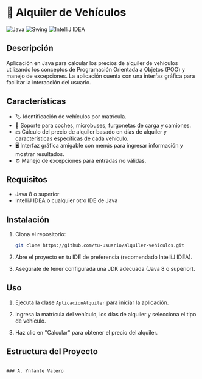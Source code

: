 # 🚗 Alquiler de Vehículos

![Java](https://img.shields.io/badge/Java-ED8B00?style=for-the-badge&logo=java&logoColor=white)
![Swing](https://img.shields.io/badge/Swing-007396?style=for-the-badge&logo=java&logoColor=white)
![IntelliJ IDEA](https://img.shields.io/badge/IntelliJ-000000?style=for-the-badge&logo=intellij-idea&logoColor=white)

## Descripción

Aplicación en Java para calcular los precios de alquiler de vehículos utilizando los conceptos de Programación Orientada a Objetos (POO) y manejo de excepciones. La aplicación cuenta con una interfaz gráfica para facilitar la interacción del usuario.

## Características

- 🏷️ Identificación de vehículos por matrícula.
- 🚗 Soporte para coches, microbuses, furgonetas de carga y camiones.
- 💵 Cálculo del precio de alquiler basado en días de alquiler y características específicas de cada vehículo.
- 🖥️ Interfaz gráfica amigable con menús para ingresar información y mostrar resultados.
- ⚙️ Manejo de excepciones para entradas no válidas.

## Requisitos

- Java 8 o superior
- IntelliJ IDEA o cualquier otro IDE de Java

## Instalación

1. Clona el repositorio:

    ```bash
    git clone https://github.com/tu-usuario/alquiler-vehiculos.git
    ```

2. Abre el proyecto en tu IDE de preferencia (recomendado IntelliJ IDEA).

3. Asegúrate de tener configurada una JDK adecuada (Java 8 o superior).

## Uso

1. Ejecuta la clase `AplicacionAlquiler` para iniciar la aplicación.

2. Ingresa la matrícula del vehículo, los días de alquiler y selecciona el tipo de vehículo.

3. Haz clic en "Calcular" para obtener el precio del alquiler.

## Estructura del Proyecto

```mar

### A. Ynfante Valero


